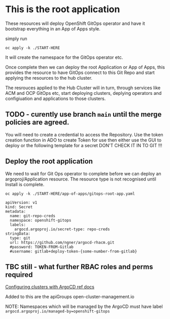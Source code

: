 # This is the root application 

These resources will deploy OpenShift GitOps operator and have it bootstrap everything in an App of Apps style.

simply run
```
oc apply -k ./START-HERE
```

It will create the namespace for the GitOps operator etc.

Once complete then we can deploy the root Application or App of Apps, this provides the resource to have GitOps connect to this Git Repo and start applying the resources to the hub cluster.

The resrouces applied to the Hub Cluster will in turn, through services like ACM and OCP GitOps etc, start deploying clusters, deplying operators and configiuation and applications to those clusters.

## TODO - curently use branch `main` until the merge policies are agreed.

You will need to create a credential to access the Repository.  Use the token creation function in ADO to create Token for use then either use the GUI to deploy or the following template for a secret DON'T CHECK IT IN TO GIT !!!

## Deploy the root application

We need to wait for Git Ops operator to complete before we can deploy an argoproj/Application resource.  The resource type is not recognised until Install is complete. 

```
oc apply -k ./START-HERE/app-of-apps/gitops-root-app.yaml
```

```
apiVersion: v1
kind: Secret
metadata:
  name: git-repo-creds
  namespace: openshift-gitops
  labels:
    argocd.argoproj.io/secret-type: repo-creds
stringData:
  type: git
  url: https://github.com/ngner/argocd-rhacm.git
  #password: TOKEN-FROM-Gitlab
  #username: gitlab+deploy-token-{some-number-from-gitlab}
```

## TBC still - what further RBAC roles and perms required

[Configuring clusters with ArgoCD ref docs](https://docs.openshift.com/container-platform/4.11/cicd/gitops/configuring-an-openshift-cluster-by-deploying-an-application-with-cluster-configurations.html)

Added to this are the apiGroups open-cluster-management.io

NOTE: Namespaces which will be managed by the ArgoCD must have label `argocd.argoproj.io/managed-by=openshift-gitops`

